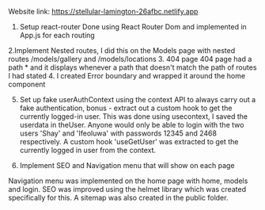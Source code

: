 Website link: https://stellular-lamington-26afbc.netlify.app

1. Setup react-router
Done using React Router Dom and implemented in App.js for each routing

2.Implement Nested routes,
I did this on the Models page with nested routes /models/gallery and /models/locations
3. 404 page 
404 page had a path * and it displays whenever a path that doesn't match the path of routes I had stated
4. I created Error boundary and wrapped it around the home component

5. Set up fake userAuthContext using the context API to always carry out a fake authentication, bonus - extract out a custom hook to get the currently logged-in user.
This was done using usecontext, I saved the userdata in theUser. Anyone would only be able to login with the two users 'Shay' and 'Ifeoluwa' with passwords 12345 and 2468 respectively. A custom hook 'useGetUser' was extracted to get the currently logged in user from the context.

6.  Implement SEO and Navigation menu that will show on each page

Navigation menu was implemented on the home page with home, models and login. SEO was improved using the helmet library which was created specifically for this. A sitemap was also created in the public folder.
